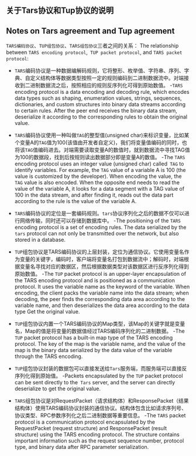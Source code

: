 ## 关于Tars协议和Tup协议的说明

## Notes on Tars agreement and Tup agreement

`TARS编码协议`、`TUP组包协议`、`TARS组包协议`三者之间的关系：
The relationship between `TARS encoding protocol`,` TUP packet protocol`, and `TARS packet protocol`:

- `TARS`编码协议是一种数据编解码规则，它将整形、枚举值、字符串、序列、字典、自定义结构体等数据类型按照一定的规则编码到二进制数据流中。对端接收到二进制数据流之后，按照相应的规则反序列化可得到原始数值。
-`TARS` encoding protocol is a data encoding and decoding rule, which encodes data types such as shaping, enumeration values, strings, sequences, dictionaries, and custom structures into binary data streams according to certain rules. After the peer end receives the binary data stream, deserialize it according to the corresponding rules to obtain the original value.

- `TARS`编码协议使用一种叫做`TAG`的整型值(unsigned char)来标识变量，比如某个变量A的`TAG`值为100(该值由开发者自定义)，我们将变量值编码的同时，也将该`TAG`值编码进去。对端需要读取变量A的数值时，就到数据流中寻找TAG值为100的数据段，找到后按规则读出数据部分即是变量A的数值。
-The `TARS` encoding protocol uses an integer value (unsigned char) called` TAG` to identify variables. For example, the `TAG` value of a variable A is 100 (the value is customized by the developer). When encoding the value, the `TAG` value is also encoded. When the opposite end needs to read the value of the variable A, it looks for a data segment with a TAG value of 100 in the data stream, and after finding it, reads out the data part according to the rule is the value of the variable A.

- `TARS`编码协议的定位是一套编码规则。`tars`协议序列化之后的数据不仅可以进行网络传输，同时还可以存储到数据库中。
-The positioning of the `TARS` encoding protocol is a set of encoding rules. The data serialized by the `tars` protocol can not only be transmitted over the network, but also stored in a database.

- `TUP`组包协议是TARS编码协议的上层封装，定位为通信协议。它使用变量名作为变量的关键字，编码时，客户端将变量名打包到数据流中；解码时，对端根据变量名寻找对应的数据区，然后根据数据类型对该数据区进行反序列化得到原始数值。
-The `TUP` packet protocol is an upper-layer encapsulation of the TARS encoding protocol and is positioned as a communication protocol. It uses the variable name as the keyword of the variable. When encoding, the client packs the variable name into the data stream; when decoding, the peer finds the corresponding data area according to the variable name, and then deserializes the data area according to the data type Get the original value.

- `TUP`组包协议内置一个TARS编码协议的Map类型，该Map的关键字就是变量名，Map的值是将变量的数据值经过TARS编码序列化的二进制数据。
-The `TUP` packet protocol has a built-in map type of the TARS encoding protocol. The key of the map is the variable name, and the value of the map is the binary data serialized by the data value of the variable through the TARS encoding.

- `TUP`组包协议封装的数据包可以直接发送给`Tars`服务端，而服务端可以直接反序列化得到原始值。
-Packets encapsulated by the `TUP` packet protocol can be sent directly to the` Tars` server, and the server can directly deserialize to get the original value.

- `TARS`组包协议是对RequestPacket（请求结构体）和ResponsePacket（结果结构体）使用TARS编码协议封装的通信协议。结构体包含比如请求序列号、协议类型、RPC参数序列化之后二进制数据等重要信息。
-The `TARS` packet protocol is a communication protocol encapsulated by the RequestPacket (request structure) and ResponsePacket (result structure) using the TARS encoding protocol. The structure contains important information such as the request sequence number, protocol type, and binary data after RPC parameter serialization.

